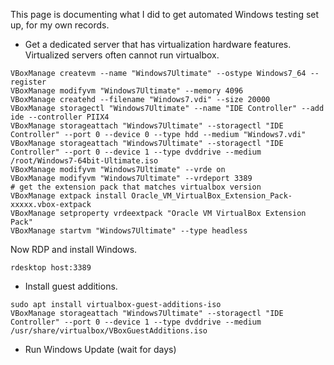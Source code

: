 This page is documenting what I did to get automated Windows testing set up, for my own records.

 * Get a dedicated server that has virtualization hardware features. Virtualized servers often cannot run virtualbox.

```
VBoxManage createvm --name "Windows7Ultimate" --ostype Windows7_64 --register
VBoxManage modifyvm "Windows7Ultimate" --memory 4096
VBoxManage createhd --filename "Windows7.vdi" --size 20000
VBoxManage storagectl "Windows7Ultimate" --name "IDE Controller" --add ide --controller PIIX4
VBoxManage storageattach "Windows7Ultimate" --storagectl "IDE Controller" --port 0 --device 0 --type hdd --medium "Windows7.vdi"
VBoxManage storageattach "Windows7Ultimate" --storagectl "IDE Controller" --port 0 --device 1 --type dvddrive --medium /root/Windows7-64bit-Ultimate.iso
VBoxManage modifyvm "Windows7Ultimate" --vrde on
VBoxManage modifyvm "Windows7Ultimate" --vrdeport 3389
# get the extension pack that matches virtualbox version
VBoxManage extpack install Oracle_VM_VirtualBox_Extension_Pack-xxxxx.vbox-extpack
VBoxManage setproperty vrdeextpack "Oracle VM VirtualBox Extension Pack"
VBoxManage startvm "Windows7Ultimate" --type headless
```

Now RDP and install Windows.

```
rdesktop host:3389
```

 * Install guest additions.

```
sudo apt install virtualbox-guest-additions-iso
VBoxManage storageattach "Windows7Ultimate" --storagectl "IDE Controller" --port 0 --device 1 --type dvddrive --medium /usr/share/virtualbox/VBoxGuestAdditions.iso
```

 * Run Windows Update (wait for days)

